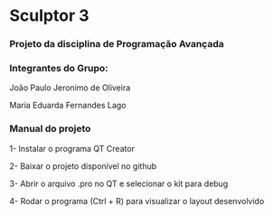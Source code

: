 # Sculptor 3

### Projeto da disciplina de Programação Avançada

### Integrantes do Grupo:
João Paulo Jeronimo de Oliveira

Maria Eduarda Fernandes Lago

### Manual do projeto
1- Instalar o programa QT Creator

2- Baixar o projeto disponível no github

3- Abrir o arquivo .pro no QT e selecionar o kit para debug

4- Rodar o programa (Ctrl + R) para visualizar o layout desenvolvido